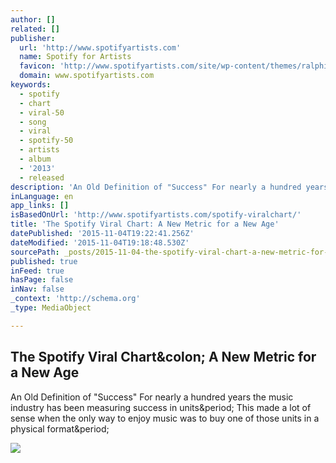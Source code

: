 ```yaml
---
author: []
related: []
publisher:
  url: 'http://www.spotifyartists.com'
  name: Spotify for Artists
  favicon: 'http://www.spotifyartists.com/site/wp-content/themes/ralphify/favicon.ico'
  domain: www.spotifyartists.com
keywords:
  - spotify
  - chart
  - viral-50
  - song
  - viral
  - spotify-50
  - artists
  - album
  - '2013'
  - released
description: 'An Old Definition of "Success" For nearly a hundred years the music industry has been measuring success in units. This made a lot of sense when the only way to enjoy music was to buy one of those units in a physical format.'
inLanguage: en
app_links: []
isBasedOnUrl: 'http://www.spotifyartists.com/spotify-viralchart/'
title: 'The Spotify Viral Chart: A New Metric for a New Age'
datePublished: '2015-11-04T19:22:41.256Z'
dateModified: '2015-11-04T19:18:48.530Z'
sourcePath: _posts/2015-11-04-the-spotify-viral-chart-a-new-metric-for-a-new-age.md
published: true
inFeed: true
hasPage: false
inNav: false
_context: 'http://schema.org'
_type: MediaObject

---
```

<article style=""><h1>The Spotify Viral Chart&amp;colon; A New Metric for a New Age</h1><p>An Old Definition of "Success" For nearly a hundred years the music industry has been measuring success in units&amp;period; This made a lot of sense when the only way to enjoy music was to buy one of those units in a physical format&amp;period;</p><img src="http://www.spotifyartists.com/site/wp-content/uploads/2014/07/AnnotatedRoyals.png" /></article>